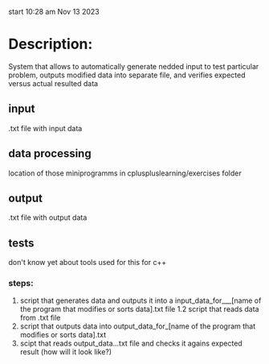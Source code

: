 start 10:28 am Nov 13 2023
# Description:
System that allows to automatically generate nedded input
to test particular problem, outputs modified data into
separate file, and verifies expected versus actual resulted data


## input
.txt file with input data

## data processing
location of those miniprogramms in cpluspluslearning/exercises folder

## output
.txt file with output data

## tests
don't know yet about tools used for this for c++


### steps:
1. script that generates data and outputs it into a input_data_for___[name of the program that modifies or sorts data].txt file
    1.2 script that reads data from .txt file
2. script that outputs data into output_data_for_[name of the program that modifies or sorts data].txt
3. scipt that reads output_data...txt file and checks it agains expected result (how will it look like?)
